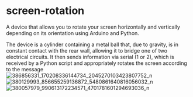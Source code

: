 # screen-rotation
A device that allows you to rotate your screen horizontally and vertically depending on its orientation using Arduino and Python.

The device is a cylinder containing a metal ball that, due to gravity, is in constant contact with the rear wall, allowing it to bridge one of two electrical circuits. It then sends information via serial (1 or 2), which is received by a Python script and appropriately rotates the screen according to the message
![386856331_170208336144734_2045270103423807752_n](https://github.com/Progson/screen-rotation/assets/47703073/bea87880-40d4-42a3-a924-f062151163f3)
![380129993_856655259136872_5480861640816056032_n](https://github.com/Progson/screen-rotation/assets/47703073/67f28788-f62f-4d83-ab43-894c3f4054f2)
![380057979_990613172234571_4701781601294693036_n](https://github.com/Progson/screen-rotation/assets/47703073/3affb414-0945-4c6a-ae3f-82d72366e097)
